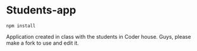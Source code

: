 # Students-app

```
npm install 
``` 


Application created in class with the students in Coder house. 
Guys, please make a fork to use and edit it. 

